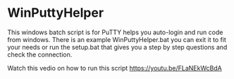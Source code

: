 # WinPuttyHelper
This windows batch script is for PuTTY helps you auto-login and run code from windows.
There is an example WinPuttyHelper.bat you can exit it to fit your needs or run the setup.bat that gives you a step by step questions and check the connection.


Watch this vedio on how to run this script
https://youtu.be/FLaNEkWcBdA
